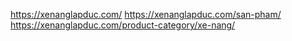 https://xenanglapduc.com/
https://xenanglapduc.com/san-pham/
https://xenanglapduc.com/product-category/xe-nang/
